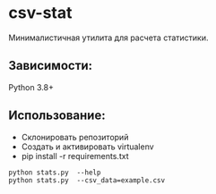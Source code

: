 # csv-stat
Минималистичная утилита для расчета статистики.

## Зависимости:
Python 3.8+

## Использование:
+ Склонировать репозиторий
+ Создать и активировать virtualenv
+ pip install -r requirements.txt
```
python stats.py  --help
python stats.py  --csv_data=example.csv
```